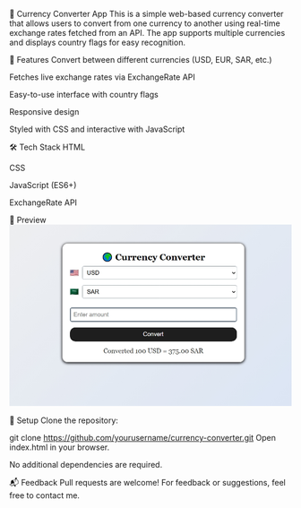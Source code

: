 💱 Currency Converter App
This is a simple web-based currency converter that allows users to convert from one currency to another using real-time exchange rates fetched from an API. The app supports multiple currencies and displays country flags for easy recognition.

🚀 Features
Convert between different currencies (USD, EUR, SAR, etc.)

Fetches live exchange rates via ExchangeRate API

Easy-to-use interface with country flags

Responsive design

Styled with CSS and interactive with JavaScript

🛠️ Tech Stack
HTML

CSS

JavaScript (ES6+)

ExchangeRate API

📸 Preview
![Screenshot](./screen-shoot.jpeg)

📂 Setup
Clone the repository:


git clone https://github.com/yourusername/currency-converter.git
Open index.html in your browser.

No additional dependencies are required.


📬 Feedback
Pull requests are welcome! For feedback or suggestions, feel free to contact me.